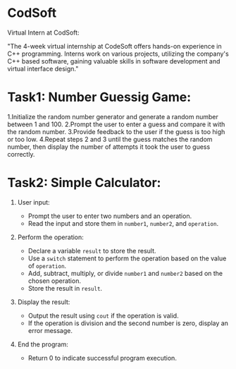 # CodSoft
Virtual Intern at CodSoft:

"The 4-week virtual internship at CodeSoft offers hands-on experience in C++ programming. Interns work on various projects, utilizing the company's C++ based software, gaining valuable skills in software development and virtual interface design."


# Task1: Number Guessig Game:
1.Initialize the random number generator and generate a random number between 1 and 100.
2.Prompt the user to enter a guess and compare it with the random number.
3.Provide feedback to the user if the guess is too high or too low.
4.Repeat steps 2 and 3 until the guess matches the random number, then display the number of attempts it took the user to guess correctly.


# Task2: Simple Calculator:
1. User input:
   - Prompt the user to enter two numbers and an operation.
   - Read the input and store them in `number1`, `number2`, and `operation`.

2. Perform the operation:
   - Declare a variable `result` to store the result.
   - Use a `switch` statement to perform the operation based on the value of `operation`.
   - Add, subtract, multiply, or divide `number1` and `number2` based on the chosen operation.
   - Store the result in `result`.

3. Display the result:
   - Output the result using `cout` if the operation is valid.
   - If the operation is division and the second number is zero, display an error message.

4. End the program:
   - Return 0 to indicate successful program execution.
